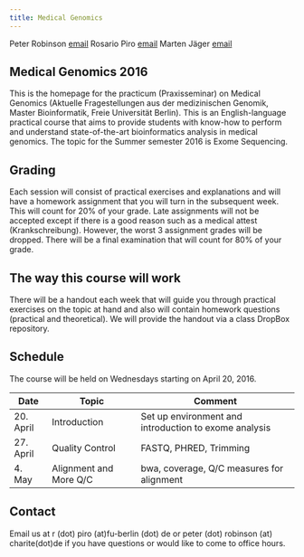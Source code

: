 ```yaml
---
title: Medical Genomics
---
```


Peter Robinson [email](mailto:peter.robinson@charite.de)
Rosario Piro [email](mailto:‎r.piro@fu-berlin.de])
Marten Jäger [email](mailto:marten.jaeger@charite.de)




Medical Genomics 2016
------------------
This is the homepage for the practicum (Praxisseminar) on Medical Genomics (Aktuelle Fragestellungen aus der medizinischen Genomik, Master Bioinformatik, Freie Universität Berlin). This is an English-language practical course that aims to provide students with know-how to perform and understand state-of-the-art bioinformatics analysis in medical genomics. The topic for the Summer semester 2016 is Exome Sequencing.

Grading
-------
Each session will consist of practical exercises and explanations and will have a homework assignment that you will turn in the subsequent week. This will count for 20% of your grade. Late assignments will not be accepted except if there is a good reason such as a medical attest (Krankschreibung). However, the worst 3 assignment grades will be dropped. There will be a final examination that will count for 80% of your grade.

The way this course will work
----------------------------
There will be a handout each week that will guide you through practical exercises on the topic at hand and also will contain homework questions (practical and theoretical). We will provide the handout via a class DropBox repository.



Schedule
------------------
The course will be held on Wednesdays starting on April 20, 2016. 


| Date | Topic | Comment | 
| ---- | ----- | ------  | 
| 20. April | Introduction | Set up environment and introduction to exome analysis |
| 27. April | Quality Control | FASTQ, PHRED, Trimming |
| 4. May | Alignment and More Q/C | bwa, coverage, Q/C measures for alignment | 






Contact
----------------------
Email us at r (dot) piro (at)fu-berlin (dot) de or peter (dot) robinson (at) charite(dot)de if you have questions or would like to come to office hours.
